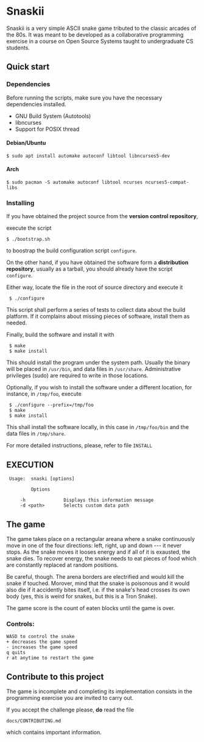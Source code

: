 # Snaskii

Snaskii  is a very simple ASCII snake game tributed to the classic
arcades of the 80s. It was meant to be developed as a collaborative
programming exercise in a course on Open Source Systems taught to
undergraduate CS students.

## Quick start

### Dependencies
Before running the scripts, make sure you have the necessary dependencies installed.
- GNU Build System (Autotools)
- libncurses
- Support for POSIX thread

#### Debian/Ubuntu
```
$ sudo apt install automake autoconf libtool libncurses5-dev
```
#### Arch
```
$ sudo pacman -S automake autoconf libtool ncurses ncurses5-compat-libs
```
 
### Installing
 If you have obtained the project source from the __version control repository__,

 execute the script 

 ```
 $ ./bootstrap.sh
 ```

to boostrap the build configuration script `configure`. 

On the other hand, if you have obtained the software form a __distribution 
repository__, usually as a tarball, you should already have the  script `configure`.

Either way, locate the file in the root of source directory and execute it

```
 $ ./configure
```

This script shall perform a series of tests to collect data about the build 
platform. If it complains about missing pieces of software, install them 
as needed.

Finally, build the software and install it with

```
 $ make
 $ make install
```

This should install the program under the system path. Usually the binary
will be placed in `/usr/bin`, and data files in `/usr/share`. Administrative
privileges (sudo) are required to write in those locations.



Optionally, if you wish to install the software under a different location,
 for instance, in `/tmp/foo`, execute

```
 $ ./configure --prefix=/tmp/foo
 $ make
 $ make install
```

This shall install the software locally, in this case in `/tmp/foo/bin`
and the data files in `/tmp/share`. 

 For more detailed instructions, please, refer to file `INSTALL`

## EXECUTION

```
 Usage:  snaski [options]

         Options
         
	 -h              Displays this information message
	 -d <path>       Selects custom data path
```

 ## The game
 
 The game takes place on a rectangular areana where a snake continuously
 move in one of the four directions: left, right, up and down --- it never 
 stops. As the snake moves it looses energy and if all of it is exausted, the
 snake dies. To recover energy, the snake needs to eat pieces of food which
 are constantly replaced at random positions. 

Be careful, though. The arena borders are electrified and would kill the snake
if touched. Morover, mind that the snake is poisonous and it would also die if 
it accidently bites itself, i.e. if the snake's head crosses its own body (yes, 
this is weird for snakes, but this is a Tron Snake).

The game score is the count of eaten blocks until the game is over.

 ### Controls:
	WASD to control the snake
	+ decreases the game speed
	- increases the game speed 
	q quits
	r at anytime to restart the game

## Contribute to this project

The game is incomplete and completing its implementation consists in the
programming exercise you are invited to carry out.

If you accept the challenge please, __do__ read the file

```
docs/CONTRIBUTING.md
```

which contains important information.

